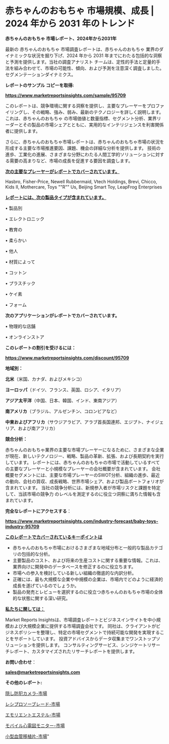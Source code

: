 # 赤ちゃんのおもちゃ 市場規模、成長 | 2024 年から 2031 年のトレンド

<strong>赤ちゃんのおもちゃ 市場レポート、2024年から2031年</strong>

最新の 赤ちゃんのおもちゃ 市場調査レポートは、赤ちゃんのおもちゃ 業界のダイナミックな状況を掘り下げ、2024 年から 2031 年までにわたる包括的な洞察と予測を提供します。当社の調査アナリスト チームは、定性的手法と定量的手法を組み合わせて、市場の可能性、傾向、および予測を注意深く調査しました。 セグメンテーションダイナミクス。



<strong>レポートのサンプル コピーを取得:</strong> <a href=https://www.marketreportsinsights.com/sample/95709>

<strong><u>https://www.marketreportsinsights.com/sample/95709</u></strong></a>

このレポートは、競争環境に関する洞察を提供し、主要なプレーヤーをプロファイリングし、その戦略、強み、弱み、最新のテクノロジーを詳しく説明します。 これは、赤ちゃんのおもちゃ の市場価値と数量指標、セグメント分析、業界リーダーとその製品の市場シェアとともに、実用的なインテリジェンスを利害関係者に提供します。

さらに、赤ちゃんのおもちゃ市場レポートは、赤ちゃんのおもちゃ市場の状況を形成する主要な市場推進要因、課題、機会の詳細な分析を提供します。 技術の進歩、工業化の進展、さまざまな分野にわたる人間工学的ソリューションに対する需要の高まりなど、市場の成長を促進する要因を調査します。



<strong><u>次の主要なプレーヤーがレポートでカバーされています。</u></strong>

Hasbro, Fisher-Price, Newell Rubbermaid, Vtech Holdings, Brevi, Chicco, Kids II, Mothercare, Toys ""R"" Us, Beijing Smart Toy, LeapFrog Enterprises



<strong><u><b>レポートには、次の製品タイプが含まれています。</b></u></strong>

• 製品別

• エレクトロニック

• 教育の

• 柔らかい

• 他人

• 材質によって

• コットン

• プラスチック

• ケイ素

• フォーム



<strong><b>次のアプリケーションがレポートでカバーされています。</b></strong>

• 物理的な店舗

• オンラインストア



<strong><b>このレポートの割引を受けるには：</b></strong><a href=https://www.marketreportsinsights.com/discount/95709>

<strong><u>https://www.marketreportsinsights.com/discount/95709</u></strong></a>



<strong>地域別：</strong>



<strong>北米</strong>（米国、カナダ、およびメキシコ）



<strong>ヨーロッパ</strong>（ドイツ、フランス、英国、ロシア、イタリア）



<strong>アジア太平洋</strong>（中国、日本、韓国、インド、東南アジア）



<strong>南アメリカ</strong>（ブラジル、アルゼンチン、コロンビアなど）



<strong>中東およびアフリカ</strong>（サウジアラビア、アラブ首長国連邦、エジプト、ナイジェリア、および南アフリカ）



<strong>競合分析：</strong>

赤ちゃんのおもちゃ業界の主要な市場プレーヤーになるために、さまざまな企業が現在、新しいテクノロジー、戦略、製品の革新、拡張、および長期契約を実行しています。 レポートには、赤ちゃんのおもちゃの市場で活動しているすべての主要なプレーヤーと小規模なプレーヤーの会社概要が含まれています。 会社概要セグメントには、主要な市場プレーヤーのSWOT分析、組織の進歩、最近の動向、会社の買収、成長戦略、世界市場シェア、および製品ポートフォリオが含まれています。 当社の競争分析には、新規参入者が市場リスクと課題を特定して、当該市場の競争力 のレベルを測定するのに役立つ洞察に満ちた情報も含まれています。



<strong>完全なレポートにアクセスする</strong>：

<a href=https://www.marketreportsinsights.com/industry-forecast/baby-toys-industry-95709>

<strong><u>https://www.marketreportsinsights.com/industry-forecast/baby-toys-industry-95709</u></strong></a>



<strong><u><b>このレポートでカバーされているキーポイントは</b></u></strong>
<ul>
  <li>赤ちゃんのおもちゃ市場におけるさまざまな地域分布と一般的な製品カテゴリの包括的な分析。</li>
  <li>主要製品のコスト、および将来の生産コストに関する重要な情報。これは、業界向けに開発中のデータベースを修正するのに役立ちます。</li>
  <li>市場への参入を検討している新しい組織の徹底的な内訳分析。</li>
  <li>正確には、最も大規模な企業や中規模の企業は、市場内でどのように経済的成長を遂げているのでしょうか。</li>
  <li>製品の発売とレビューを選択するのに役立つ赤ちゃんのおもちゃ市場の全体的な状態に関する深い研究。</li>
</ul>


<strong><u><b>私たちに関しては：</b></u></strong>

Market Reports Insightsは、市場調査レポートとビジネスインサイトを中小規模および大規模企業に提供する市場調査会社です。 同社は、クライアントがビジネスポリシーを整理し、特定の市場セグメントで持続可能な開発を実現することをサポートしています。 投資アドバイスからデータ収集までワンストップソリューションを提供します。 コンサルティングサービス、シンジケートリサーチレポート、カスタマイズされたリサーチレポートを提供します。



<strong><b>お問い合わせ</b></strong>：

<a href=mailto:sales@marketreportsinsights.com>

<strong><u>sales@marketreportsinsights.com</u></strong></a>



<strong>その他のレポート:</strong>

<a href=https://www.linkedin.com/pulse/隠し防犯カメラ-市場-2023-競争分析と事業成長-2030-pr-news-hub-ta5lf/>隠し防犯カメラ-市場</a>

<a href=https://www.linkedin.com/pulse/レシプロソーブレード-市場-2023-推進要因と成長機会-2030-6hfdc/>レシプロソーブレード-市場</a>

<a href=https://www.linkedin.com/pulse/エモリエントエステル-市場-2030-年までの需要に焦点を当てた-2023-年調査レポート-pr-news-hub-inzqf/>エモリエントエステル-市場</a>

<a href=https://www.linkedin.com/pulse/モバイル心電図モニター-市場-2023-新興市場-将来の動向と市場需要-2030-pr-news-hub-9hiuf/>モバイル心電図モニター-市場</a>

<a href=https://www.linkedin.com/pulse/小型血管移植片-市場-2023-新興市場-将来の動向と市場需要-2030-ydbuf/>小型血管移植片-市場</a>"
